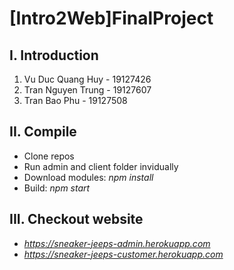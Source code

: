 # [Intro2Web]FinalProject


## I. Introduction

1. Vu Duc Quang Huy - 19127426
2. Tran Nguyen Trung - 19127607
3. Tran Bao Phu - 19127508


## II. Compile

- Clone repos
- Run admin and client folder invidually
- Download modules: _npm install_
- Build: _npm start_


## III. Checkout website

- _https://sneaker-jeeps-admin.herokuapp.com_
- _https://sneaker-jeeps-customer.herokuapp.com_
